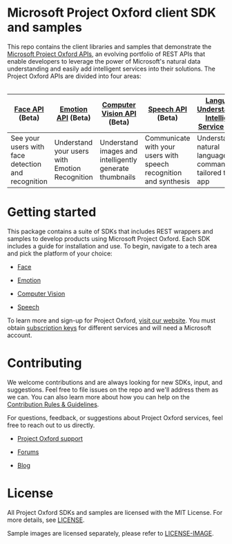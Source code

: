 Microsoft Project Oxford client SDK and samples
====================================

This repo contains the client libraries and samples that demonstrate the [Microsoft Project
Oxford APIs](<https://www.projectoxford.ai>), an evolving portfolio of REST APIs
that enable developers to leverage the power of Microsoft's natural data
understanding and easily add intelligent services into their solutions. The
Project Oxford APIs are divided into four areas:  
 

| [Face API](<https://www.projectoxford.ai/face>) (Beta) | [Emotion API](<https://www.projectoxford.ai/emotion>) (Beta) | [Computer Vision API](<https://www.projectoxford.ai/vision>) (Beta) | [Speech API](<https://www.projectoxford.ai/speech>) (Beta) | [Language Understanding Intelligent Service](<https://www.projectoxford.ai/luis>) (Beta) |
|----------------------------------------------------|----------------------------------------------------|----------------------------------------------------|----------------------------------------------------|----------------------------------------------------|
| See your users with face detection and recognition | Understand your users with Emotion Recognition  | Understand images and intelligently generate thumbnails | Communicate with your users with speech recognition and synthesis | Understand natural language commands tailored to your app |

Getting started
===============

This package contains a suite of SDKs that includes REST wrappers and samples to
develop products using Microsoft Project Oxford. Each SDK includes a guide for
installation and use. To begin, navigate to a tech area and pick the platform of
your choice:

-   [Face](</Face/>)

-   [Emotion](</Emotion/>)

-   [Computer Vision](</Vision/>)

-   [Speech](</Speech/>)

To learn more and sign-up for Project Oxford, [visit our
website](<http://www.ProjectOxford.ai>). You must obtain [subscription
keys](<http://www.projectoxford.ai/subscription>) for different services and will
need a Microsoft account.

Contributing
============
We welcome contributions and are always looking for new SDKs, input, and
suggestions. Feel free to file issues on the repo and we'll address them as we can. You can also learn more about how you can help on the [Contribution
Rules & Guidelines](</CONTRIBUTING.md>).

For questions, feedback, or suggestions about Project Oxford services, feel free to reach out to us directly.

-   [Project Oxford support](<mailto:oxfordSup@microsoft.com?subject=Project%20Oxford%20Support>)

-   [Forums](<https://social.msdn.microsoft.com/forums/azure/en-US/home?forum=mlapi>)

-   [Blog](<https://blogs.technet.com/b/machinelearning/archive/tags/project+oxford/default.aspx>)

License
=======

All Project Oxford SDKs and samples are licensed with the MIT License. For more details, see
[LICENSE](</LICENSE.md>).

Sample images are licensed separately, please refer to [LICENSE-IMAGE](</LICENSE-IMAGE.md>).
